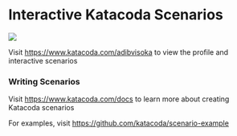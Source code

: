 # Interactive Katacoda Scenarios

[![](http://shields.katacoda.com/katacoda/adibvisoka/count.svg)](https://www.katacoda.com/adibvisoka "Get your profile on Katacoda.com")

Visit https://www.katacoda.com/adibvisoka to view the profile and interactive scenarios

### Writing Scenarios
Visit https://www.katacoda.com/docs to learn more about creating Katacoda scenarios

For examples, visit https://github.com/katacoda/scenario-example
